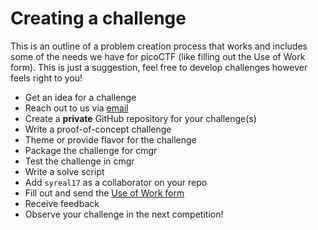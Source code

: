 # Creating a challenge

This is an outline of a problem creation process that works and includes some of
the needs we have for picoCTF (like filling out the Use of Work form). This is
just a suggestion, feel free to develop challenges however feels right to you!

- Get an idea for a challenge
- Reach out to us via [email](mailto:other@picoctf.org)
- Create a **private** GitHub repository for your challenge(s)
- Write a proof-of-concept challenge
- Theme or provide flavor for the challenge
- Package the challenge for cmgr
- Test the challenge in cmgr
- Write a solve script
- Add `syreal17` as a collaborator on your repo
- Fill out and send the [Use of Work form](/Agreement%20for%20use%20of%20work_picoCTF.pdf)
- Receive feedback
- Observe your challenge in the next competition!
